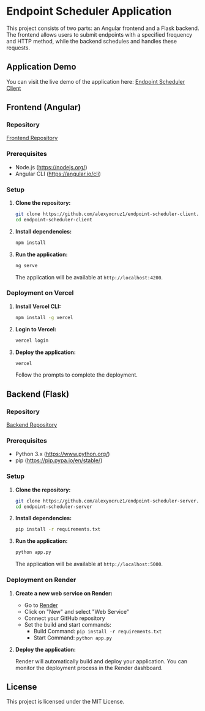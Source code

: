 # Endpoint Scheduler Application

This project consists of two parts: an Angular frontend and a Flask backend. The frontend allows users to submit endpoints with a specified frequency and HTTP method, while the backend schedules and handles these requests.

## Application Demo

You can visit the live demo of the application here: [Endpoint Scheduler Client](https://endpoint-scheduler-client.vercel.app/)

## Frontend (Angular)

### Repository

[Frontend Repository](https://github.com/alexyocruz1/endpoint-scheduler-client)

### Prerequisites

- Node.js (https://nodejs.org/)
- Angular CLI (https://angular.io/cli)

### Setup

1. **Clone the repository:**

   ```bash
   git clone https://github.com/alexyocruz1/endpoint-scheduler-client.git
   cd endpoint-scheduler-client
   ```

2. **Install dependencies:**

   ```bash
   npm install
   ```

3. **Run the application:**

   ```bash
   ng serve
   ```

   The application will be available at `http://localhost:4200`.

### Deployment on Vercel

1. **Install Vercel CLI:**

   ```bash
   npm install -g vercel
   ```

2. **Login to Vercel:**

   ```bash
   vercel login
   ```

3. **Deploy the application:**

   ```bash
   vercel
   ```

   Follow the prompts to complete the deployment.

## Backend (Flask)

### Repository

[Backend Repository](https://github.com/alexyocruz1/endpoint-scheduler-server)

### Prerequisites

- Python 3.x (https://www.python.org/)
- pip (https://pip.pypa.io/en/stable/)

### Setup

1. **Clone the repository:**

   ```bash
   git clone https://github.com/alexyocruz1/endpoint-scheduler-server.git
   cd endpoint-scheduler-server
   ```

2. **Install dependencies:**

   ```bash
   pip install -r requirements.txt
   ```

3. **Run the application:**

   ```bash
   python app.py
   ```

   The application will be available at `http://localhost:5000`.

### Deployment on Render

1. **Create a new web service on Render:**

   - Go to [Render](https://render.com/)
   - Click on "New" and select "Web Service"
   - Connect your GitHub repository
   - Set the build and start commands:
     - Build Command: `pip install -r requirements.txt`
     - Start Command: `python app.py`

2. **Deploy the application:**

   Render will automatically build and deploy your application. You can monitor the deployment process in the Render dashboard.

## License

This project is licensed under the MIT License.